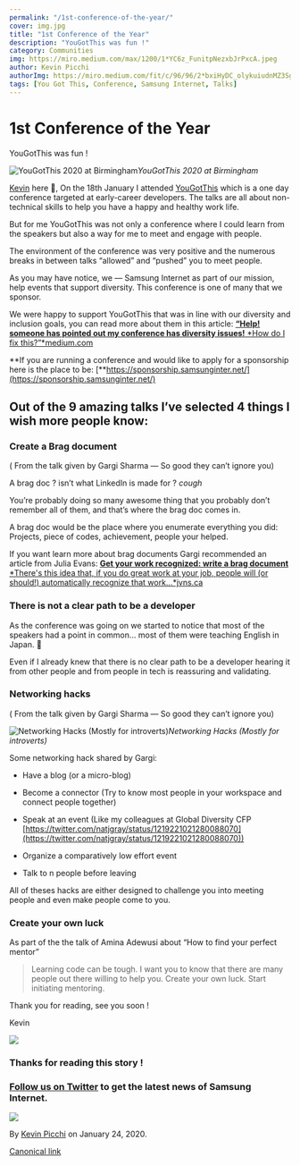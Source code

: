 ```yaml
---
permalink: "/1st-conference-of-the-year/"
cover: img.jpg
title: "1st Conference of the Year"
description: "YouGotThis was fun !"
category: Communities
img: https://miro.medium.com/max/1200/1*YC6z_FunitpNezxbJrPxcA.jpeg
author: Kevin Picchi
authorImg: https://miro.medium.com/fit/c/96/96/2*bxiHyDC_olykuiudnMZ3Sg.png
tags: [You Got This, Conference, Samsung Internet, Talks]
---
```


# 1st Conference of the Year

YouGotThis was fun !

![YouGotThis 2020 at Birmingham](https://cdn-images-1.medium.com/max/8064/1*YC6z_FunitpNezxbJrPxcA.jpeg)*YouGotThis 2020 at Birmingham*

[Kevin](https://twitter.com/kevinpicchi) here 👋, On the 18th January I attended [YouGotThis](https://2020.yougotthis.io/) which is a one day conference targeted at early-career developers. The talks are all about non-technical skills to help you have a happy and healthy work life.

But for me YouGotThis was not only a conference where I could learn from the speakers but also a way for me to meet and engage with people.

The environment of the conference was very positive and the numerous breaks in between talks “allowed” and “pushed” you to meet people.

As you may have notice, we — Samsung Internet as part of our mission, help events that support diversity. This conference is one of many that we sponsor.

We were happy to support YouGotThis that was in line with our diversity and inclusion goals, you can read more about them in this article:
[**“Help! someone has pointed out my conference has diversity issues!**
*How do I fix this?”*medium.com](https://medium.com/samsung-internet-dev/help-someone-has-pointed-out-my-conference-has-diversity-issues-c1162a1e8d4c)

**If you are running a conference and would like to apply for a sponsorship here is the place to be: [**https://sponsorship.samsunginter.net/](https://sponsorship.samsunginter.net/)

## Out of the 9 amazing talks I’ve selected 4 things I wish more people know:

### Create a Brag document

( From the talk given by Gargi Sharma — So good they can’t ignore you)

A brag doc ? isn’t what LinkedIn is made for ? *cough*

You’re probably doing so many awesome thing that you probably don’t remember all of them, and that’s where the brag doc comes in.

A brag doc would be the place where you enumerate everything you did: Projects, piece of codes, achievement, people your helped.

If you want learn more about brag documents Gargi recommended an article from Julia Evans:
[**Get your work recognized: write a brag document**
*There's this idea that, if you do great work at your job, people will (or should!) automatically recognize that work…*jvns.ca](https://jvns.ca/blog/brag-documents/)

### There is not a clear path to be a developer

As the conference was going on we started to notice that most of the speakers had a point in common… most of them were teaching English in Japan. 🤷

Even if I already knew that there is no clear path to be a developer hearing it from other people and from people in tech is reassuring and validating.

### Networking hacks

( From the talk given by Gargi Sharma — So good they can’t ignore you)

![Networking Hacks (Mostly for introverts)](https://cdn-images-1.medium.com/max/3916/0*_KefYFJowDlX_laW)*Networking Hacks (Mostly for introverts)*

Some networking hack shared by Gargi:

* Have a blog (or a micro-blog)

* Become a connector (Try to know most people in your workspace and connect people together)

* Speak at an event (Like my colleagues at Global Diversity CFP [https://twitter.com/natjgray/status/1219221021280088070](https://twitter.com/natjgray/status/1219221021280088070))

* Organize a comparatively low effort event

* Talk to n people before leaving

All of theses hacks are either designed to challenge you into meeting people and even make people come to you.

### Create your own luck

As part of the the talk of Amina Adewusi about “How to find your perfect mentor”
> Learning code can be tough. I want you to know that there are many people out there willing to help you. Create your own luck. Start initiating mentoring.

Thank you for reading, see you soon !

Kevin

![](https://cdn-images-1.medium.com/max/4000/0*nHNCY-CKb81aK94L.png)

### Thanks for reading this story !

### [Follow us on Twitter](https://twitter.com/SamsungInternet) to get the latest news of Samsung Internet.

![](https://cdn-images-1.medium.com/max/4000/1*mX6R3jqLIg2zy3MrlBrQmg.png)



By [Kevin Picchi](https://picchi.ch?si) on January 24, 2020.

[Canonical link](https://medium.com/samsung-internet-dev/1st-conference-of-the-year-92330b911892)
